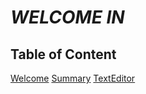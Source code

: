 # *WELCOME IN*

## Table of Content
[Welcome](welcome)
[Summary](summary.md)
[TextEditor](TextEditor.md)
